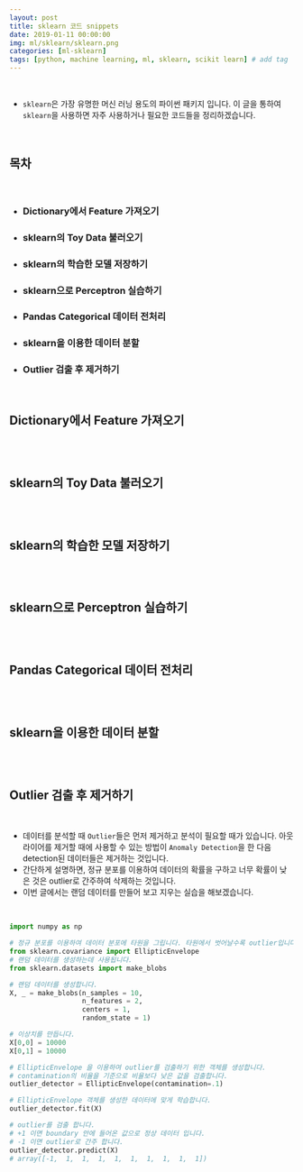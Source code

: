 ```yaml
---
layout: post
title: sklearn 코드 snippets
date: 2019-01-11 00:00:00
img: ml/sklearn/sklearn.png
categories: [ml-sklearn] 
tags: [python, machine learning, ml, sklearn, scikit learn] # add tag
---
```


<br>

- `sklearn`은 가장 유명한 머신 러닝 용도의 파이썬 패키지 입니다. 이 글을 통하여 `sklearn`을 사용하면 자주 사용하거나 필요한 코드들을 정리하겠습니다.

<br>

## **목차**

<br>

- ### Dictionary에서 Feature 가져오기
- ### sklearn의 Toy Data 불러오기
- ### sklearn의 학습한 모델 저장하기
- ### sklearn으로 Perceptron 실습하기
- ### Pandas Categorical 데이터 전처리
- ### sklearn을 이용한 데이터 분할
- ### Outlier 검출 후 제거하기

<br>

## **Dictionary에서 Feature 가져오기**

<br>

<br>

## **sklearn의 Toy Data 불러오기**

<br>

<br>

## **sklearn의 학습한 모델 저장하기**

<br>

<br>

## **sklearn으로 Perceptron 실습하기**

<br>

<br>

## **Pandas Categorical 데이터 전처리**

<br>

<br>

## **sklearn을 이용한 데이터 분할**

<br>






<br>

## **Outlier 검출 후 제거하기**

<br>

- 데이터를 분석할 때 `Outlier`들은 먼저 제거하고 분석이 필요할 때가 있습니다. 아웃라이어를 제거할 때에 사용할 수 있는 방법이 `Anomaly Detection`을 한 다음 detection된 데이터들은 제거하는 것입니다.
- 간단하게 설명하면, 정규 분포를 이용하여 데이터의 확률을 구하고 너무 확률이 낮은 것은 outlier로 간주하여 삭제하는 것입니다.
- 이번 글에서는 랜덤 데이터를 만들어 보고 지우는 실습을 해보겠습니다.

<br>

```python
import numpy as np

# 정규 분포를 이용하여 데이터 분포에 타원을 그립니다. 타원에서 벗어날수록 outlier입니다.
from sklearn.covariance import EllipticEnvelope
# 랜덤 데이터를 생성하는데 사용됩니다.
from sklearn.datasets import make_blobs

# 랜덤 데이터를 생성합니다.
X, _ = make_blobs(n_samples = 10,
                  n_features = 2,
                  centers = 1,
                  random_state = 1)

# 이상치를 만듭니다.
X[0,0] = 10000
X[0,1] = 10000

# EllipticEnvelope 을 이용하여 outlier를 검출하기 위한 객체를 생성합니다.
# contamination의 비율을 기준으로 비율보다 낮은 값을 검출합니다.
outlier_detector = EllipticEnvelope(contamination=.1)

# EllipticEnvelope 객체를 생성한 데이터에 맞게 학습합니다.
outlier_detector.fit(X)

# outlier를 검출 합니다.
# +1 이면 boundary 안에 들어온 값으로 정상 데이터 입니다.
# -1 이면 outlier로 간주 합니다.
outlier_detector.predict(X)
# array([-1,  1,  1,  1,  1,  1,  1,  1,  1,  1])
```

<br>